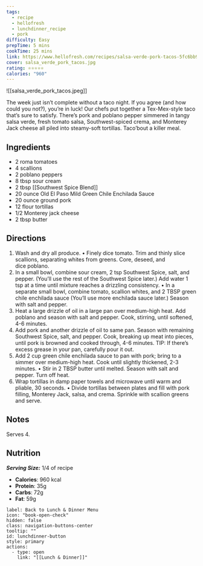 ```yaml
---
tags:
  - recipe
  - hellofresh
  - lunchdinner_recipe
  - pork
difficulty: Easy
prepTime: 5 mins
cookTime: 25 mins
link: https://www.hellofresh.com/recipes/salsa-verde-pork-tacos-5fc6bb9069c32a508f5d7865
cover: salsa_verde_pork_tacos.jpg
rating: ⭐️⭐️⭐️⭐️⭐️
calories: "960"
---
```


![[salsa_verde_pork_tacos.jpeg]]

The week just isn’t complete without a taco night. If you agree (and how could you not?), you’re in luck! Our chefs put together a Tex-Mex-style taco that’s sure to satisfy. There’s pork and poblano pepper simmered in tangy salsa verde, fresh tomato salsa, Southwest-spiced crema, and Monterey Jack cheese all piled into steamy-soft tortillas. Taco’bout a killer meal.

## Ingredients
- 2 roma tomatoes
- 4 scallions
- 2 poblano peppers
- 8 tbsp sour cream
- 2 tbsp [[Southwest Spice Blend]]
- 20 ounce Old El Paso Mild Green Chile Enchilada Sauce 
- 20 ounce ground pork
- 12 flour tortillas
- 1/2 Monterey jack cheese
- 2 tbsp butter

## Directions
1. Wash and dry all produce. • Finely dice tomato. Trim and thinly slice scallions, separating whites from greens. Core, deseed, and dice poblano.
2. In a small bowl, combine sour cream, 2 tsp Southwest Spice, salt, and pepper. (You’ll use the rest of the Southwest Spice later.) Add water 1 tsp at a time until mixture reaches a drizzling consistency. • In a separate small bowl, combine tomato, scallion whites, and 2 TBSP green chile enchilada sauce (You’ll use more enchilada sauce later.) Season with salt and pepper.
3. Heat a large drizzle of oil in a large pan over medium-high heat. Add poblano and season with salt and pepper. Cook, stirring, until softened, 4-6 minutes.
4. Add pork and another drizzle of oil to same pan. Season with remaining Southwest Spice, salt, and pepper. Cook, breaking up meat into pieces, until pork is browned and cooked through, 4-6 minutes. TIP: If there’s excess grease in your pan, carefully pour it out.
5. Add 2 cup green chile enchilada sauce to pan with pork; bring to a simmer over medium-high heat. Cook until slightly thickened, 2-3 minutes. • Stir in 2 TBSP butter until melted. Season with salt and pepper. Turn off heat.
6. Wrap tortillas in damp paper towels and microwave until warm and pliable, 30 seconds. • Divide tortillas between plates and fill with pork filling, Monterey Jack, salsa, and crema. Sprinkle with scallion greens and serve.

## Notes
Serves 4.

## Nutrition
***Serving Size:*** 1/4 of recipe
- **Calories**: 960 kcal
- **Protein**: 35g
- **Carbs**: 72g
- **Fat**: 59g


```meta-bind-button
label: Back to Lunch & Dinner Menu
icon: "book-open-check"
hidden: false
class: navigation-buttons-center
tooltip: ""
id: lunchdinner-button
style: primary
actions:
  - type: open
    link: "[[Lunch & Dinner]]"

```
 
